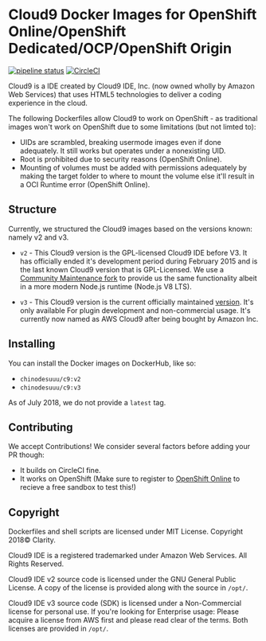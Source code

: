 # Cloud9 Docker Images for OpenShift Online/OpenShift Dedicated/OCP/OpenShift Origin
[![pipeline status](https://gitlab.com/sr229/c9/badges/master/pipeline.svg)](https://gitlab.com/sr229/cloud9-on-openshift/commits/master)
[![CircleCI](https://circleci.com/gh/ClarityMoe/cloud9-on-openshift.svg?style=svg)](https://circleci.com/gh/ClarityMoe/cloud9-on-openshift)

Cloud9 is a IDE created by Cloud9 IDE, Inc. (now owned wholly by Amazon Web Services) that uses HTML5 technologies to deliver a
coding experience in the cloud.

The following Dockerfiles allow Cloud9 to work on OpenShift - as traditional images won't work on OpenShift due to some limitations
(but not limted to):

- UIDs are scrambled, breaking usermode images even if done adequately. It still works but operates under a nonexisting UID.
- Root is prohibited due to security reasons (OpenShift Online).
- Mounting of volumes must be added with permissions adequately by making the target folder to where to mount the volume else it'll
  result in a OCI Runtime error (OpenShift Online).

## Structure

Currently, we structured the Cloud9 images based on the versions known: namely v2 and v3.

 - ``v2`` - This Cloud9 version is the GPL-licensed Cloud9 IDE before V3. It has officially ended it's development period during
            February 2015 and is the last known Cloud9 version that is GPL-Licensed. We use a 
            [Community Maintenance fork](https://github.com/exsilium/cloud9) to provide us the same functionality albeit in a more
            modern Node.js runtime (Node.js V8 LTS).
            
 - ``v3`` - This Cloud9 version is the current officially maintained [version](https://github.com/cloud9/core). It's only available
            For plugin development and non-commercial usage. It's currently now named as AWS Cloud9 after being bought by Amazon Inc.

## Installing

You can install the Docker images on DockerHub, like so:
 - ``chinodesuuu/c9:v2``
 - ``chinodesuuu/c9:v3``
 
 As of July 2018, we do not provide a `latest` tag.
 
 ## Contributing
 
 We accept Contributions! We consider several factors before adding your PR though:
  - It builds on CircleCI fine.
  - It works on OpenShift (Make sure to register to [OpenShift Online](https://openshift.com) to recieve a free sandbox to test this!)
  
  ## Copyright
  
  Dockerfiles and shell scripts are licensed under MIT License. Copyright 2018&copy; Clarity. 
  
  Cloud9 IDE is a registered trademarked under Amazon Web Services. All Rights Reserved.
  
  Cloud9 IDE v2 source code is licensed under the GNU General Public License. A copy of the license is provided along with the source
  in `/opt/`.
  
  Cloud9 IDE v3 source code (SDK) is licensed under a Non-Commercial license for personal use. If you're looking for Enterprise usage:
  Please acquire a license from AWS first and please read clear of the terms. Both licenses are provided in `/opt/`.
  
  
